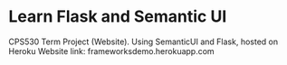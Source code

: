 # Learn Flask and Semantic UI
CPS530 Term Project (Website). Using SemanticUI and Flask, hosted on Heroku
Website link: frameworksdemo.herokuapp.com
